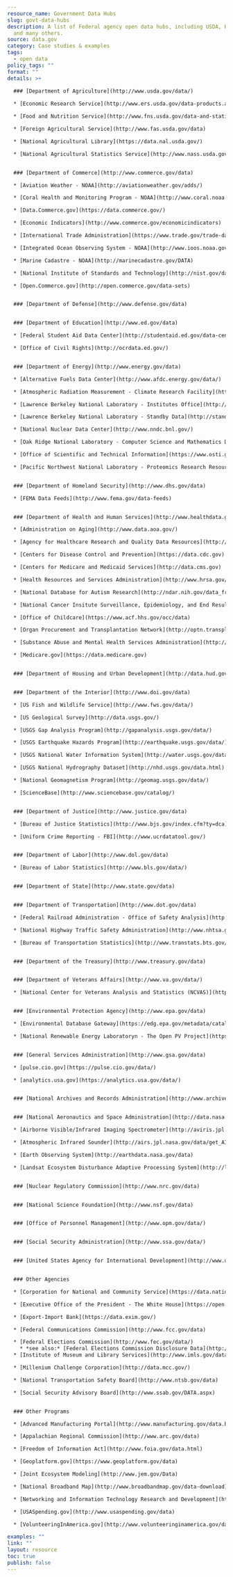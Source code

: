 ```yaml
---
resource_name: Government Data Hubs
slug: govt-data-hubs
description: A list of Federal agency open data hubs, including USDA, HHS, NASA,
  and many others.
source: data.gov
category: Case studies & examples
tags:
  - open data
policy_tags: ""
format: ""
details: >+
  
  ### [Department of Agriculture](http://www.usda.gov/data/)

  * [Economic Research Service](http://www.ers.usda.gov/data-products.aspx)

  * [Food and Nutrition Service](http://www.fns.usda.gov/data-and-statistics)

  * [Foreign Agricultural Service](http://www.fas.usda.gov/data)

  * [National Agricultural Library](https://data.nal.usda.gov/)

  * [National Agricultural Statistics Service](http://www.nass.usda.gov/Data_and_Statistics/)


  ### [Department of Commerce](http://www.commerce.gov/data)

  * [Aviation Weather - NOAA](http://aviationweather.gov/adds/)

  * [Coral Health and Monitoring Program - NOAA](http://www.coral.noaa.gov/data.html)

  * [Data.Commerce.gov](https://data.commerce.gov/)

  * [Economic Indicators](http://www.commerce.gov/economicindicators)

  * [International Trade Administration](https://www.trade.gov/trade-data-analysis) 

  * [Integrated Ocean Observing System - NOAA](http://www.ioos.noaa.gov/data/)

  * [Marine Cadastre - NOAA](http://marinecadastre.gov/DATA)

  * [National Institute of Standards and Technology](http://nist.gov/data/)

  * [Open.Commerce.gov](http://open.commerce.gov/data-sets)


  ### [Department of Defense](http://www.defense.gov/data)


  ### [Department of Education](http://www.ed.gov/data)

  * [Federal Student Aid Data Center](http://studentaid.ed.gov/data-center)

  * [Office of Civil Rights](http://ocrdata.ed.gov/)


  ### [Department of Energy](http://www.energy.gov/data)

  * [Alternative Fuels Data Center](http://www.afdc.energy.gov/data/) 

  * [Atmospheric Radiation Measurement - Climate Research Facility](http://www.arm.gov/data)

  * [Lawrence Berkeley National Laboratory - Institutes Office](http://institutes.lanl.gov/data/)

  * [Lawrence Berkeley National Laboratory - Standby Data](http://standby.lbl.gov/data.html)

  * [National Nuclear Data Center](http://www.nndc.bnl.gov/)

  * [Oak Ridge National Laboratory - Computer Science and Mathematics Division](http://www.csm.ornl.gov/data/)

  * [Office of Scientific and Technical Information](https://www.osti.gov/dataexplorer/)

  * [Pacific Northwest National Laboratory - Proteomics Research Resource for Integrative Biology](http://panomics.pnnl.gov/data/) 


  ### [Department of Homeland Security](http://www.dhs.gov/data)

  * [FEMA Data Feeds](http://www.fema.gov/data-feeds)


  ### [Department of Health and Human Services](http://www.healthdata.gov)

  * [Administration on Aging](http://www.data.aoa.gov/)

  * [Agency for Healthcare Research and Quality Data Resources](http://www.ahrq.gov/research/data/index.html)

  * [Centers for Disease Control and Prevention](https://data.cdc.gov) [(2)](http://www.cdc.gov/datastatistics/)

  * [Centers for Medicare and Medicaid Services](http://data.cms.gov)

  * [Health Resources and Services Administration](http://www.hrsa.gov/data-statistics) ([2](http://datawarehouse.hrsa.gov/))

  * [National Database for Autism Research](http://ndar.nih.gov/data_from_labs.html)

  * [National Cancer Insitute Surveillance, Epidemiology, and End Results Program Turning Cancer Data Into Discovery](http://seer.cancer.gov/data/)

  * [Office of Childcare](https://www.acf.hhs.gov/occ/data)

  * [Organ Procurement and Transplantation Network](http://optn.transplant.hrsa.gov/data/)

  * [Substance Abuse and Mental Health Services Administration](http://www.samhsa.gov/data/)

  * [Medicare.gov](https://data.medicare.gov)


  ### [Department of Housing and Urban Development](http://data.hud.gov)


  ### [Department of the Interior](http://www.doi.gov/data) 

  * [US Fish and Wildlife Service](http://www.fws.gov/data/)

  * [US Geological Survey](http://data.usgs.gov/)

  * [USGS Gap Analysis Program](http://gapanalysis.usgs.gov/data/)

  * [USGS Earthquake Hazards Program](http://earthquake.usgs.gov/data/)

  * [USGS National Water Information System](http://water.usgs.gov/data/)

  * [USGS National Hydrography Dataset](http://nhd.usgs.gov/data.html)

  * [National Geomagnetism Program](http://geomag.usgs.gov/data/)

  * [ScienceBase](http://www.sciencebase.gov/catalog/)


  ### [Department of Justice](http://www.justice.gov/data)

  * [Bureau of Justice Statistics](http://www.bjs.gov/index.cfm?ty=dca)

  * [Uniform Crime Reporting - FBI](http://www.ucrdatatool.gov/)


  ### [Department of Labor](http://www.dol.gov/data)

  * [Bureau of Labor Statistics](http://www.bls.gov/data/)


  ### [Department of State](http://www.state.gov/data)


  ### [Department of Transportation](http://www.dot.gov/data)

  * [Federal Railroad Administration - Office of Safety Analysis](http://safetydata.fra.dot.gov/)

  * [National Highway Traffic Safety Administration](http://www.nhtsa.gov/Data)

  * [Bureau of Transportation Statistics](http://www.transtats.bts.gov/)


  ### [Department of the Treasury](http://www.treasury.gov/data)


  ### [Department of Veterans Affairs](http://www.va.gov/data/)

  * [National Center for Veterans Analysis and Statistics (NCVAS)](http://www.va.gov/vetdata/)


  ### [Environmental Protection Agency](http://www.epa.gov/data)

  * [Environmental Database Gateway](https://edg.epa.gov/metadata/catalog/main/home.page)

  * [National Renewable Energy Laboratoryn - The Open PV Project](https://openpv.nrel.gov/login.php?dest=data)


  ### [General Services Administration](http://www.gsa.gov/data)

  * [pulse.cio.gov](https://pulse.cio.gov/data/)

  * [analytics.usa.gov](https://analytics.usa.gov/data/)


  ### [National Archives and Records Administration](http://www.archives.gov/data)


  ### [National Aeronautics and Space Administration](http://data.nasa.gov/)

  * [Airborne Visible/Infrared Imaging Spectrometer](http://aviris.jpl.nasa.gov/data/)

  * [Atmospheric Infrared Sounder](http://airs.jpl.nasa.gov/data/get_AIRS_data/)

  * [Earth Observing System](http://earthdata.nasa.gov/data)

  * [Landsat Ecosystem Disturbance Adaptive Processing System](http://ledaps.nascom.nasa.gov/data/)


  ### [Nuclear Regulatory Commission](http://www.nrc.gov/data)


  ### [National Science Foundation](http://www.nsf.gov/data)


  ### [Office of Personnel Management](http://www.opm.gov/data/)


  ### [Social Security Administration](http://www.ssa.gov/data/)


  ### [United States Agency for International Development](http://www.usaid.gov/data)


  ### Other Agencies

  * [Corporation for National and Community Service](https://data.nationalservice.gov/)

  * [Executive Office of the President - The White House](https://open.whitehouse.gov/)

  * [Export-Import Bank](https://data.exim.gov/)

  * [Federal Communications Commission](http://www.fcc.gov/data)

  * [Federal Elections Commission](http://www.fec.gov/data/)
    * *see also:* [Federal Elections Commission Disclosure Data](http://www.fec.gov/disclosure.shtml)
  * [Institute of Museum and Library Services](http://www.imls.gov/data/)

  * [Millenium Challenge Corporation](http://data.mcc.gov/)

  * [National Transportation Safety Board](http://www.ntsb.gov/data)

  * [Social Security Advisory Board](http://www.ssab.gov/DATA.aspx)


  ### Other Programs  

  * [Advanced Manufacturing Portal](http://www.manufacturing.gov/data.html)

  * [Appalachian Regional Commission](http://www.arc.gov/data)

  * [Freedom of Information Act](http://www.foia.gov/data.html)

  * [Geoplatform.gov](https://www.geoplatform.gov/data)

  * [Joint Ecosystem Modeling](http://www.jem.gov/Data)

  * [National Broadband Map](http://www.broadbandmap.gov/data-download)

  * [Networking and Information Technology Research and Development](http://www.nitrd.gov/data/)

  * [USASpending.gov](http://www.usaspending.gov/data)

  * [VolunteeringInAmerica.gov](http://www.volunteeringinamerica.gov/data.cfm)

examples: ""
link: ""
layout: resource
toc: true
publish: false
---
```

